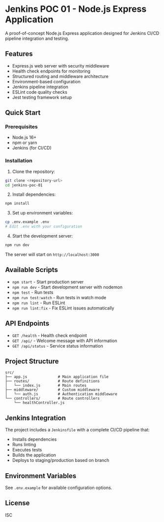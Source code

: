 # Jenkins POC 01 - Node.js Express Application

A proof-of-concept Node.js Express application designed for Jenkins CI/CD pipeline integration and testing.

## Features

- Express.js web server with security middleware
- Health check endpoints for monitoring
- Structured routing and middleware architecture
- Environment-based configuration
- Jenkins pipeline integration
- ESLint code quality checks
- Jest testing framework setup

## Quick Start

### Prerequisites

- Node.js 16+ 
- npm or yarn
- Jenkins (for CI/CD)

### Installation

1. Clone the repository:
```bash
git clone <repository-url>
cd jenkins-poc-01
```

2. Install dependencies:
```bash
npm install
```

3. Set up environment variables:
```bash
cp .env.example .env
# Edit .env with your configuration
```

4. Start the development server:
```bash
npm run dev
```

The server will start on `http://localhost:3000`

## Available Scripts

- `npm start` - Start production server
- `npm run dev` - Start development server with nodemon
- `npm test` - Run tests
- `npm run test:watch` - Run tests in watch mode
- `npm run lint` - Run ESLint
- `npm run lint:fix` - Fix ESLint issues automatically

## API Endpoints

- `GET /health` - Health check endpoint
- `GET /api/` - Welcome message with API information
- `GET /api/status` - Service status information

## Project Structure

```
src/
├── app.js              # Main application file
├── routes/             # Route definitions
│   └── index.js        # Main routes
├── middleware/         # Custom middleware
│   └── auth.js         # Authentication middleware
└── controllers/        # Route controllers
    └── healthController.js
```

## Jenkins Integration

The project includes a `Jenkinsfile` with a complete CI/CD pipeline that:

- Installs dependencies
- Runs linting
- Executes tests
- Builds the application
- Deploys to staging/production based on branch

## Environment Variables

See `.env.example` for available configuration options.

## License

ISC
